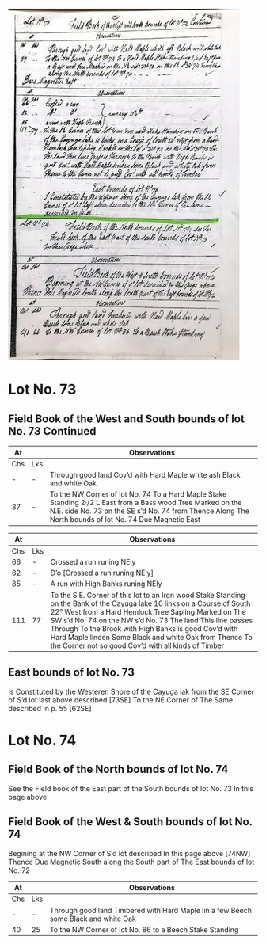 ![page 65](../image/fieldbook/ovid-page-65.jpg)

# Lot No. 73

## Field Book of the West and South bounds of lot No. 73 Continued

| At |    | Observations |
| -- | -- | ------------ |
| Chs | Lks | |
| - | - | Through good land Cov’d with Hard Maple white ash Black and white Oak |
37 | - | To the NW Corner of lot No. 74 To a Hard Maple Stake Standing 2·/2 L East from a Bass wood Tree Marked on the N.E. side No. 73 on the SE s’d No. 74 from Thence Along The North bounds of lot No. 74 Due Magnetic East

| At |    | Observations |
| -- | -- | ------------ |
| Chs | Lks | |
66 | - | Crossed a run runing NEly
82 | - | D’o [Crossed a run runing NEly]
85 | - | A run with High Banks runing NEly
111 | 77 | To the S.E. Corner of this lot to an Iron wood Stake Standing on the Bank of the Cayuga lake 10 links on a Course of South 22° West from a Hard Hemlock Tree Sapling Marked on The SW s’d No. 74 on the NW s’d No. 73 The land This line passes Through To the Brook with High Banks is good Cov’d with Hard Maple linden Some Black and white Oak from Thence To the Corner not so good Cov’d with all kinds of Timber

## East bounds of lot No. 73
Is Constituted by the Westeren Shore of the Cayuga lak from the SE Corner of S’d lot last above described [73SE] To the NE Corner of The Same described In p. 55 [62SE]

# Lot No. 74
## Field Book of the North bounds of lot No. 74 
See the Field book of the East part of the South bounds of lot No. 73 In this page above

## Field Book of the West & South bounds of lot No. 74
Begining at the NW Corner of S’d lot described In this page above [74NW] Thence Due Magnetic South along the South part of The East bounds of lot No. 72

| At |    | Observations |
| -- | -- | ------------ |
| Chs | Lks | |
| - | - | Through good land Timbered with Hard Maple lin a few Beech some Black and white Oak |
40 | 25 | To the NW Corner of lot No. 86 to a Beech Stake Standing
